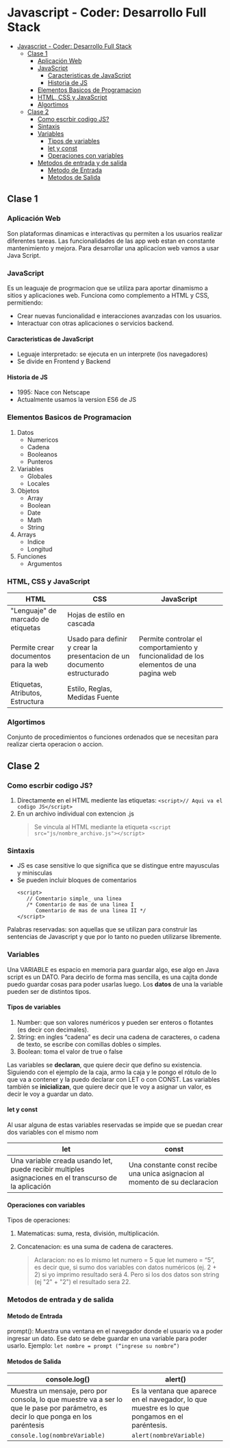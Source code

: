 # Javascript - Coder: Desarrollo Full Stack

- [Javascript - Coder: Desarrollo Full Stack](#javascript---coder-desarrollo-full-stack)
  - [Clase 1](#clase-1)
    - [Aplicación Web](#aplicación-web)
    - [JavaScript](#javascript)
      - [Caracteristicas de JavaScript](#caracteristicas-de-javascript)
      - [Historia de JS](#historia-de-js)
    - [Elementos Basicos de Programacion](#elementos-basicos-de-programacion)
    - [HTML, CSS y JavaScript](#html-css-y-javascript)
    - [Algortimos](#algortimos)
  - [Clase 2](#clase-2)
    - [Como escrbir codigo JS?](#como-escrbir-codigo-js)
    - [Sintaxis](#sintaxis)
    - [Variables](#variables)
      - [Tipos de variables](#tipos-de-variables)
      - [let y const](#let-y-const)
      - [Operaciones con variables](#operaciones-con-variables)
    - [Metodos de entrada y de salida](#metodos-de-entrada-y-de-salida)
      - [Metodo de Entrada](#metodo-de-entrada)
      - [Metodos de Salida](#metodos-de-salida)


## Clase 1 
### Aplicación Web
Son plataformas dinamicas e interactivas qu permiten a los usuarios realizar diferentes tareas. Las funcionalidades de las app web estan en constante mantenimiento y mejora. Para desarrollar una aplicacíon web vamos a usar Java Script.

### JavaScript
Es un leaguaje de progrmacion que se utiliza para aportar dinamismo a sitios y aplicaciones web. Funciona como complemento a HTML y CSS, permitiendo: 
- Crear nuevas funcionalidad e interacciones avanzadas con los usuarios. 
- Interactuar con otras aplicaciones o servicios backend. 

#### Caracteristicas de JavaScript
- Leguaje interpretado: se ejecuta en un interprete (los navegadores) 
- Se divide en Frontend y Backend 

#### Historia de JS
- 1995: Nace con Netscape 
- Actualmente usamos la version ES6 de JS 

### Elementos Basicos de Programacion 
1. Datos
   - Numericos
   - Cadena
   - Booleanos
   - Punteros
2. Variables
   - Globales
   - Locales    
3. Objetos
   - Array
   - Boolean
   - Date
   - Math
   - String 
4. Arrays
   - Indice 
   - Longitud
5. Funciones
   - Argumentos

### HTML, CSS y JavaScript

| HTML | CSS | JavaScript |
| ---- | --- | ---------- |
| "Lenguaje" de marcado de etiquetas   | Hojas de estilo en cascada |    |
| Permite crear documentos para la web | Usado para definir y crear la presentacion de un documento estructurado | Permite controlar el comportamiento y funcionalidad de los elementos de una pagina web |
| Etiquetas, Atributos, Estructura | Estilo, Reglas, Medidas Fuente |    |

### Algortimos
Conjunto de procedimientos o funciones ordenados que se necesitan para realizar cierta operacion o accion. 


## Clase 2

### Como escrbir codigo JS? 
1. Directamente en el HTML mediente las etiquetas: `<script>// Aqui va el codigo JS</script>`
2. En un archivo individual con extencion .js 
   > Se vincula al HTML mediante la etiqueta `<script src="js/nombre_archivo.js"></script>` 

### Sintaxis
- JS es case sensitive lo que significa que se distingue entre mayusculas y minisculas 
- Se pueden incluir bloques de comentarios
   ```
   <script>
      // Comentario simple_ una linea
      /* Comentario de mas de una linea I 
         Comentario de mas de una linea II */
   </script>
   ```

Palabras reservadas: son aquellas que se utilizan para construir las sentencias de Javascript y que por lo tanto no pueden utilizarse libremente. 

### Variables
Una VARIABLE es espacio en memoria para guardar algo, ese algo en Java script es un DATO. Para decirlo de forma mas sencilla, es una cajita donde puedo guardar cosas para poder usarlas luego. Los **datos** de una la variable pueden ser de distintos tipos. 

#### Tipos de variables
1. Number: que son valores numéricos y pueden ser enteros o flotantes (es decir con decimales). 
2. String: en ingles “cadena” es decir una cadena de caracteres, o cadena de texto, se escribe con comillas dobles o simples.
3. Boolean: toma el valor de true o false

Las variables se **declaran**, que quiere decir que defino su existencia. Siguiendo con el ejemplo de la caja, armo la caja y le pongo el rótulo de lo que va a contener y la puedo declarar con LET o con CONST. Las variables también se **inicializan**, que quiere decir que le voy a asignar un valor, es decir le voy a guardar un dato. 

#### let y const 
Al usar alguna de estas variables reservadas se impide que se puedan crear dos variables con el mismo nom

| let | const | 
| --- | ----- |
| Una variable creada usando let, puede recibir multiples asignaciones en el transcurso de la aplicación | Una constante const recibe una unica asignacion al momento de su declaracion | 

#### Operaciones con variables
Tipos de operaciones: 
1. Matematicas: suma, resta, división, multiplicación.
2. Concatenacion: es una suma de cadena de caracteres. 

   > Aclaracion: no es lo mismo let numero = 5 que let numero = “5”, es decir que, si sumo dos variables con datos numéricos (ej. 2 + 2) si yo imprimo resultado será 4. Pero si los dos datos son string (ej "2" + "2") el resultado sera 22. 

### Metodos de entrada y de salida

#### Metodo de Entrada
prompt(): Muestra una ventana en el navegador donde el usuario va a poder ingresar un dato. Ese dato se debe guardar en una variable para poder usarlo. Ejemplo: 
`let nombre = prompt (“ingrese su nombre”)`

#### Metodos de Salida

| console.log() | alert() |
| ------------- | ------- |
| Muestra un mensaje, pero por consola, lo que muestre va a ser lo que le pase por parámetro, es decir lo que ponga en los paréntesis | Es la ventana que aparece en el navegador, lo que muestre es lo que pongamos en el paréntesis. |
| `console.log(nombreVariable)` | `alert(nombreVariable)` |




